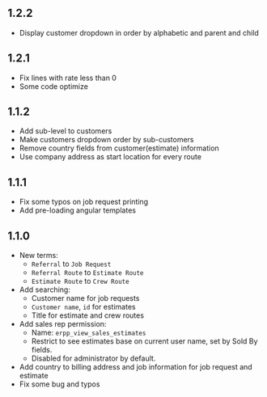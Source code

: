 ## 1.2.2
  - Display customer dropdown in order by alphabetic and parent and child

## 1.2.1
  - Fix lines with rate less than 0
  - Some code optimize

## 1.1.2
  - Add sub-level to customers
  - Make customers dropdown order by sub-customers
  - Remove country fields from customer(estimate) information
  - Use company address as start location for every route

## 1.1.1
  - Fix some typos on job request printing
  - Add pre-loading angular templates

## 1.1.0
  - New terms:
    - `Referral` to `Job Request`
    - `Referral Route` to `Estimate Route`
    - `Estimate Route` to `Crew Route`
  - Add searching:
    - Customer name for job requests
    - `Customer name`, `id` for estimates
    - Title for estimate and crew routes
  - Add sales rep permission:
    - Name: `erpp_view_sales_estimates`
    - Restrict to see estimates base on current user name, set by Sold By fields.
    - Disabled for administrator by default.
  - Add country to billing address and job information for job request and estimate
  - Fix some bug and typos
